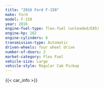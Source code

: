 ```yaml
---
title: "2016 Ford F-150"
make: Ford
model: F-150
year: 2016
engine-fuel-type: flex-fuel (unleaded/E85)
engine-hp: 282
engine-cylinders: 6
transmission-type: Automatic
driven-wheels: four wheel drive
number-of-doors: 2
market-category: Flex Fuel
vehicle-size: Large
vehicle-style: Regular Cab Pickup
---
```


{{< car_info >}}
